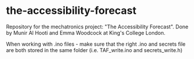 # the-accessibility-forecast
Repository for the mechatronics project: "The Accessibility Forecast". Done by Munir Al Hooti and Emma Woodcock at King's College London.


When working with .ino files - make sure that the right .ino and secrets file are both stored in the same folder
(i.e. TAF_write.ino and secrets_write.h)
